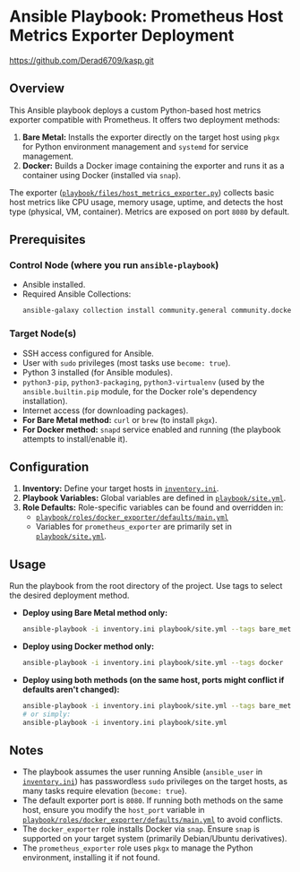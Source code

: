 # Ansible Playbook: Prometheus Host Metrics Exporter Deployment
https://github.com/Derad6709/kasp.git
## Overview

This Ansible playbook deploys a custom Python-based host metrics exporter compatible with Prometheus. It offers two deployment methods:

1.  **Bare Metal:** Installs the exporter directly on the target host using `pkgx` for Python environment management and `systemd` for service management.
2.  **Docker:** Builds a Docker image containing the exporter and runs it as a container using Docker (installed via `snap`).

The exporter ([`playbook/files/host_metrics_exporter.py`](playbook/files/host_metrics_exporter.py)) collects basic host metrics like CPU usage, memory usage, uptime, and detects the host type (physical, VM, container). Metrics are exposed on port `8080` by default.

## Prerequisites

### Control Node (where you run `ansible-playbook`)

*   Ansible installed.
*   Required Ansible Collections:
    ```bash
    ansible-galaxy collection install community.general community.docker
    ```

### Target Node(s)

*   SSH access configured for Ansible.
*   User with `sudo` privileges (most tasks use `become: true`).
*   Python 3 installed (for Ansible modules).
*   `python3-pip`, `python3-packaging`, `python3-virtualenv` (used by the `ansible.builtin.pip` module, for the Docker role's dependency installation).
*   Internet access (for downloading packages).
*   **For Bare Metal method:** `curl` or `brew` (to install `pkgx`).
*   **For Docker method:** `snapd` service enabled and running (the playbook attempts to install/enable it).

## Configuration

1.  **Inventory:** Define your target hosts in [`inventory.ini`](inventory.ini).
2.  **Playbook Variables:** Global variables are defined in [`playbook/site.yml`](playbook/site.yml).
3.  **Role Defaults:** Role-specific variables can be found and overridden in:
    *   [`playbook/roles/docker_exporter/defaults/main.yml`](playbook/roles/docker_exporter/defaults/main.yml)
    *   Variables for `prometheus_exporter` are primarily set in [`playbook/site.yml`](playbook/site.yml).

## Usage

Run the playbook from the root directory of the project. Use tags to select the desired deployment method.

*   **Deploy using Bare Metal method only:**
    ```bash
    ansible-playbook -i inventory.ini playbook/site.yml --tags bare_metal
    ```

*   **Deploy using Docker method only:**
    ```bash
    ansible-playbook -i inventory.ini playbook/site.yml --tags docker
    ```

*   **Deploy using both methods (on the same host, ports might conflict if defaults aren't changed):**
    ```bash
    ansible-playbook -i inventory.ini playbook/site.yml --tags bare_metal,docker
    # or simply:
    ansible-playbook -i inventory.ini playbook/site.yml
    ```

## Notes

*   The playbook assumes the user running Ansible (`ansible_user` in [`inventory.ini`](inventory.ini)) has passwordless `sudo` privileges on the target hosts, as many tasks require elevation (`become: true`).
*   The default exporter port is `8080`. If running both methods on the same host, ensure you modify the `host_port` variable in [`playbook/roles/docker_exporter/defaults/main.yml`](playbook/roles/docker_exporter/defaults/main.yml) to avoid conflicts.
*   The `docker_exporter` role installs Docker via `snap`. Ensure `snap` is supported on your target system (primarily Debian/Ubuntu derivatives).
*   The `prometheus_exporter` role uses `pkgx` to manage the Python environment, installing it if not found.
